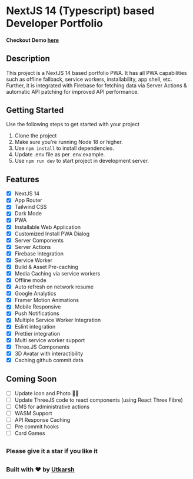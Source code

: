# NextJS 14 (Typescript) based Developer Portfolio
#### Checkout Demo [here](https://utkarshrajput.com/)

## Description
This project is a NextJS 14 based portfolio PWA. It has all PWA capabilities such as offline fallback, service workers, installability, app shell, etc. Further, it is integrated with Firebase for fetching data via Server Actions & automatic API patching for improved API performance.

## Getting Started
Use the following steps to get started with your project
1. Clone the project
2. Make sure you're running Node 18 or higher.
3. Use `npm install` to install dependencies.
4. Update .env file as per .env.example.
5. Use `npm run dev` to start project in development server.

## Features
- [x] NextJS 14
- [x] App Router
- [x] Tailwind CSS
- [x] Dark Mode
- [x] PWA
- [x] Installable Web Application
- [x] Customized Install PWA Dialog
- [x] Server Components
- [x] Server Actions
- [x] Firebase Integration
- [x] Service Worker
- [x] Build & Asset Pre-caching
- [x] Media Caching via service workers
- [x] Offline mode
- [x] Auto refresh on network resume
- [x] Google Analytics
- [x] Framer Motion Animations
- [x] Mobile Responsive
- [x] Push Notifications
- [x] Multiple Service Worker Integration
- [x] Eslint integration
- [x] Prettier integration
- [x] Multi service worker support
- [x] Three.JS Components
- [x] 3D Avatar with interactibility
- [x] Caching github commit data

 ## Coming Soon
- [ ] Update Icon and Photo 😵‍💫
- [ ] Update ThreeJS code to react components (using React Three Fibre)
- [ ] CMS for administrative actions
- [ ] WASM Support
- [ ] API Response Caching
- [ ] Pre commit hooks
- [ ] Card Games

##
### Please give it a star if you like it
##

### Built with ❤️ by [Utkarsh](https://www.linkedin.com/in/utkarsh-rajput/)
##
